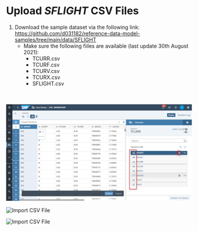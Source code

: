 # Upload <i>SFLIGHT</i> CSV Files
1. Download the sample dataset via the following link:
https://github.com/d031182/reference-data-model-samples/tree/main/data/SFLIGHT
    - Make sure the following fiiles are available (last update 30th August 2021):
        - TCURR.csv
        - TCURF.csv
        - TCURV.csv
        - TCURX.csv
        - SFLIGHT.csv
        
 <br><br>![](/exercises/ex1/images/create_tcurr_01.png)
        
![Import CSV File](images/create_tcurr_01.png)
        
![Import CSV File](images/create_tcurr_01.png)

